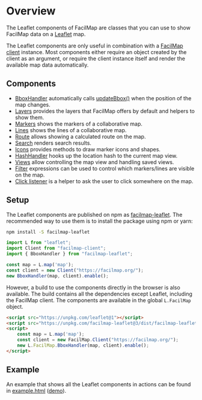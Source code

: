 # Overview

The Leaflet components of FacilMap are classes that you can use to show FacilMap data on a [Leaflet](https://leafletjs.com/) map.

The Leaflet components are only useful in combination with a [FacilMap client](../client/) instance. Most components either require an object created by the client as an argument, or require the client instance itself and render the available map data automatically.

## Components

* [BboxHandler](./bbox) automatically calls [updateBbox()](../client/methods#updatebbox-bbox) when the position of the map changes.
* [Layers](./layers) provides the layers that FacilMap offers by default and helpers to show them.
* [Markers](./markers) shows the markers of a collaborative map.
* [Lines](./lines) shows the lines of a collaborative map.
* [Route](./route) allows showing a calculated route on the map.
* [Search](./search) renders search results.
* [Icons](./icons) provides methods to draw marker icons and shapes.
* [HashHandler](./hash) hooks up the location hash to the current map view.
* [Views](./views) allow controlling the map view and handling saved views.
* [Filter](./filter) expressions can be used to control which markers/lines are visible on the map.
* [Click listener](./click-listener) is a helper to ask the user to click somewhere on the map.

## Setup

The Leaflet components are published on npm as [facilmap-leaflet](https://www.npmjs.com/package/facilmap-leaflet). The recommended way to use them is to install the package using npm or yarn:

```bash
npm install -S facilmap-leaflet
```

```javascript
import L from "leaflet";
import Client from "facilmap-client";
import { BboxHandler } from "facilmap-leaflet";

const map = L.map('map');
const client = new Client("https://facilmap.org/");
new BboxHandler(map, client).enable();
```

However, a build to use the components directly in the browser is also available. The build contains all the dependencies except Leaflet, including the FacilMap client. The components are available in the global `L.FacilMap` object.

```html
<script src="https://unpkg.com/leaflet@1"></script>
<script src="https://unpkg.com/facilmap-leaflet@3/dist/facilmap-leaflet.full.js"></script>
<script>
	const map = L.map('map');
	const client = new FacilMap.Client("https://facilmap.org/");
	new L.FacilMap.BboxHandler(map, client).enable();
</script>
```

## Example

An example that shows all the Leaflet components in actions can be found in [example.html](https://github.com/FacilMap/facilmap/blob/master/leaflet/example.html) ([demo](https://unpkg.com/facilmap-leaflet/example.html)).